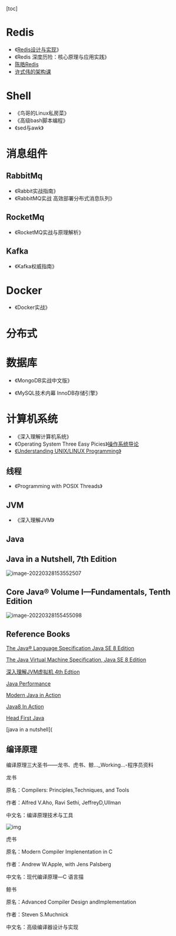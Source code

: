 [toc]

# Redis

* 《[Redis设计与实现](https://blog.csdn.net/cpongo3/article/details/89031334)》
* 《Redis 深度历险：核心原理与应用实践》
* [陈皓Redis](https://time.geekbang.org/column/article/6282)
* [许式伟的架构课](https://time.geekbang.org/column/article/132656)



# Shell

* 《鸟哥的Linux私房菜》
* 《高级bash脚本编程》
* 《sed与awk》



# 消息组件

## RabbitMq

* 《Rabbit实战指南》
* 《RabbitMQ实战  高效部署分布式消息队列》

## RocketMq

* 《RocketMQ实战与原理解析》

## Kafka

* 《Kafka权威指南》



# Docker

* 《Docker实战》

# 分布式

# 数据库

* 《MongoDB实战中文版》

* 《MySQL技术内幕  InnoDB存储引擎》

# 计算机系统

* 《深入理解计算机系统》
* 《Operating System Three Easy Picies》[操作系统导论](http://pages.cs.wisc.edu/~remzi/OSTEP/ )
* [《Understanding UNIX/LINUX Programming》](https://www.cnblogs.com/rocedu/p/6016880.html)

## 线程

* 《Programming  with  POSIX Threads》

## JVM

* 《深入理解JVM》

## Java

## Java in a Nutshell, 7th Edition

![image-20220328153552507](https://tva1.sinaimg.cn/large/e6c9d24egy1h0pmw7dv7dj20b20gmq4f.jpg)

## Core Java® Volume I—Fundamentals, Tenth Edition

![image-20220328155455098](https://tva1.sinaimg.cn/large/e6c9d24egy1h0png0wkypj20b30eh74y.jpg)

## Reference Books				

[The Java® Language Specification Java SE 8 Edition](https://docs.oracle.com/javase/specs/jls/se8/html/index.html)

[The Java Virtual Machine Specification, Java SE 8 Edition](https://docs.oracle.com/javase/specs/jvms/se8/html/index.html)

[深入理解JVM虚拟机 4th Edtion]()

[Java Performance](https://www.oreilly.com/library/view/java-performance-2nd/9781492056102/)

[Modern Java in Action](https://www.manning.com/books/modern-java-in-action)

[Java8 In Action](https://www.manning.com/books/java-8-in-action)

[Head First Java](https://learning.oreilly.com/library/view/head-first-java/9781492091646/)

[java in a nutshell](



## 编译原理

编译原理三大圣书——龙书、虎书、鲸…_Working...-程序员资料

龙书

原名：Compilers: Principles,Techniques, and Tools

作者：Alfred V.Aho, Ravi Sethi, JeffreyD,Ullman

中文名：编译原理技术与工具

![img](https://img-blog.csdn.net/20131209164223531?watermark/2/text/aHR0cDovL2Jsb2cuY3Nkbi5uZXQveGlhb2xhbm15c2VsZg==/font/5a6L5L2T/fontsize/400/fill/I0JBQkFCMA==/dissolve/70/gravity/SouthEast)

虎书

原名：Modern Compiler Implenentation in C

作者：Andrew W.Apple, with Jens Palsberg

中文名：现代编译原理—C 语言描     



鲸书

原名：Advanced Compiler Design  andImplementation

作者：Steven S.Muchnick

中文名：高级编译器设计与实现